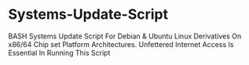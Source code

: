 # Systems-Update-Script
BASH Systems Update Script For Debian & Ubuntu Linux Derivatives On x86/64 Chip set Platform Architectures.
Unfettered Internet Access Is Essential In Running This Script
